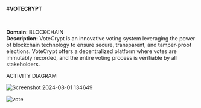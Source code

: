 #**VOTECRYPT**

<br>

**Domain**: BLOCKCHAIN
<br>
**Description:** VoteCrypt is an innovative voting system leveraging the power of blockchain technology to ensure secure, transparent, and tamper-proof elections. VoteCrypt offers a decentralized platform where votes are immutably recorded, and the entire voting process is verifiable by all stakeholders.

<p> ACTIVITY DIAGRAM </p>

![Screenshot 2024-08-01 134649](https://github.com/user-attachments/assets/94fb4935-a742-461c-9c48-cbfd1c6a8974)


![vote](https://github.com/user-attachments/assets/24691283-34bd-49bd-bf2b-c21821316dab)
